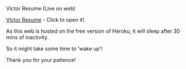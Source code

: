 Victor Resume (Live on web)

<a href = "http://enigmatic-springs-86226.herokuapp.com/#/?_k=0ue2u6">Victor Resume</a> -
  Click to open it!.

  <p>As this web is hosted on the free version of Heroku, it will sleep after 30 mins of inactivity.</p>
  <p>So it might take some time to 'wake up'!</p>
  <p>Thank you for your patience!</p>
